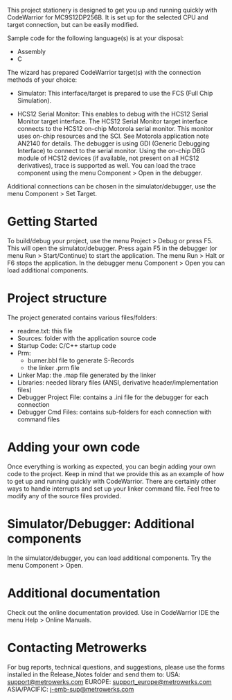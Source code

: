 This project stationery is designed to get you up and running
quickly with CodeWarrior for MC9S12DP256B.
It is set up for the selected CPU and target connection,
but can be easily modified.

Sample code for the following language(s) is at your disposal:
- Assembly
- C

The wizard has prepared CodeWarrior target(s) with the connection methods of
your choice:
- Simulator:
  This interface/target is prepared to use the FCS (Full Chip Simulation).

- HCS12 Serial Monitor:
  This enables to debug with the HCS12 Serial Monitor target interface.
  The HCS12 Serial Monitor target interface connects to the HCS12 on-chip
  Motorola serial monitor.
  This monitor uses on-chip resources and the SCI. See Motorola
  application note AN2140 for details.
  The debugger is using GDI (Generic Debugging Interface) to connect to
  the serial monitor. Using the on-chip DBG module of HCS12 devices
  (if available, not present on all HCS12 derivatives), trace is supported
  as well. You can load the trace component
  using the menu Component > Open in the debugger.


Additional connections can be chosen in the simulator/debugger,
use the menu Component > Set Target.

# Getting Started

To build/debug your project, use the menu Project > Debug or press F5.
This will open the simulator/debugger.
Press again F5 in the debugger (or menu Run > Start/Continue) to start
the application. The menu Run > Halt or F6 stops the application.
In the debugger menu Component > Open you can load additional components.

# Project structure

The project generated contains various files/folders:
- readme.txt: this file
- Sources: folder with the application source code
- Startup Code: C/C++ startup code
- Prm:
   - burner.bbl file to generate S-Records
   - the linker .prm file
- Linker Map: the .map file generated by the linker
- Libraries: needed library files (ANSI, derivative header/implementation files)
- Debugger Project File: contains a .ini file for the debugger for each
  connection
- Debugger Cmd Files: contains sub-folders for each connection with command
  files

# Adding your own code

Once everything is working as expected, you can begin adding your own code
to the project. Keep in mind that we provide this as an example of how to
get up and running quickly with CodeWarrior. There are certainly other
ways to handle interrupts and set up your linker command file. Feel free
to modify any of the source files provided.

# Simulator/Debugger: Additional components

In the simulator/debugger, you can load additional components. Try the menu
Component > Open.

# Additional documentation

Check out the online documentation provided. Use in CodeWarrior IDE the
menu Help > Online Manuals.

# Contacting Metrowerks

For bug reports, technical questions, and suggestions, please use the
forms installed in the Release_Notes folder and send them to:
USA:          support@metrowerks.com
EUROPE:       support_europe@metrowerks.com
ASIA/PACIFIC: j-emb-sup@metrowerks.com
